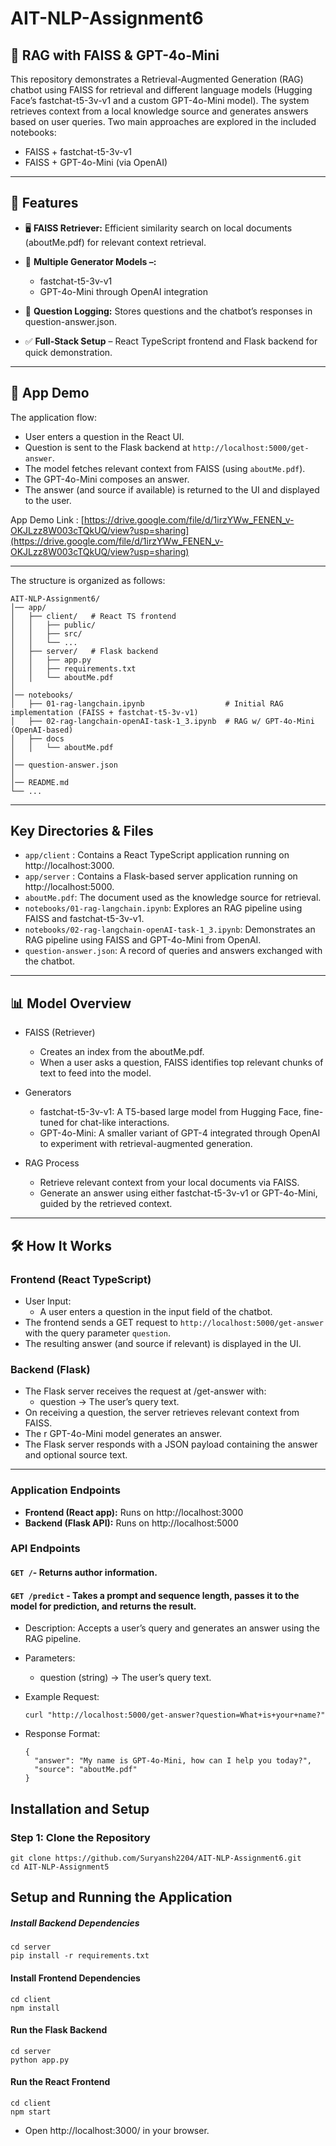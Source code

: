 # AIT-NLP-Assignment6

## 🤖 RAG with FAISS & GPT-4o-Mini

This repository demonstrates a Retrieval-Augmented Generation (RAG) chatbot using FAISS for retrieval and different language models (Hugging Face’s fastchat-t5-3v-v1 and a custom GPT-4o-Mini model). The system retrieves context from a local knowledge source and generates answers based on user queries. Two main approaches are explored in the included notebooks:

- FAISS + fastchat-t5-3v-v1
- FAISS + GPT-4o-Mini (via OpenAI)

<hr>

## 🚀 **Features**

- 🖥️ **FAISS Retriever:** Efficient similarity search on local documents (aboutMe.pdf) for relevant context retrieval.<br>

- 🧠 **Multiple Generator Models –:**

  - fastchat-t5-3v-v1
  - GPT-4o-Mini through OpenAI integration

- 📖 **Question Logging:** Stores questions and the chatbot’s responses in question-answer.json.<br>

- ✅ **Full-Stack Setup** – React TypeScript frontend and Flask backend for quick demonstration.<br>

<hr>

## 🎥 App Demo

The application flow:

- User enters a question in the React UI.
- Question is sent to the Flask backend at `http://localhost:5000/get-answer`.
- The model fetches relevant context from FAISS (using `aboutMe.pdf`).
- The GPT-4o-Mini composes an answer.
- The answer (and source if available) is returned to the UI and displayed to the user.

App Demo Link : [https://drive.google.com/file/d/1irzYWw_FENEN_v-OKJLzz8W003cTQkUQ/view?usp=sharing](https://drive.google.com/file/d/1irzYWw_FENEN_v-OKJLzz8W003cTQkUQ/view?usp=sharing)
<hr>

The structure is organized as follows:

```
AIT-NLP-Assignment6/
│── app/
│   ├── client/   # React TS frontend
│   │   ├── public/
│   │   ├── src/
│   │   └── ...
│   ├── server/   # Flask backend
│   │   ├── app.py
│   │   ├── requirements.txt
│   │   └── aboutMe.pdf
│
│── notebooks/
│   ├── 01-rag-langchain.ipynb                  # Initial RAG implementation (FAISS + fastchat-t5-3v-v1)
│   ├── 02-rag-langchain-openAI-task-1_3.ipynb  # RAG w/ GPT-4o-Mini (OpenAI-based)
│   ├── docs
│   │   └── aboutMe.pdf
│
│── question-answer.json
│
│── README.md
└── ...
```

<hr>

## Key Directories & Files

- `app/client` : Contains a React TypeScript application running on http://localhost:3000.
- `app/server` : Contains a Flask-based server application running on http://localhost:5000.
- `aboutMe.pdf`: The document used as the knowledge source for retrieval.
- `notebooks/01-rag-langchain.ipynb`: Explores an RAG pipeline using FAISS and fastchat-t5-3v-v1.
- `notebooks/02-rag-langchain-openAI-task-1_3.ipynb`: Demonstrates an RAG pipeline using FAISS and GPT-4o-Mini from OpenAI.
- `question-answer.json`: A record of queries and answers exchanged with the chatbot.

<hr>

## 📊 Model Overview

- FAISS (Retriever)

  - Creates an index from the aboutMe.pdf.
  - When a user asks a question, FAISS identifies top relevant chunks of text to feed into the model.

- Generators

  - fastchat-t5-3v-v1: A T5-based large model from Hugging Face, fine-tuned for chat-like interactions.
  - GPT-4o-Mini: A smaller variant of GPT-4 integrated through OpenAI to experiment with retrieval-augmented generation.

- RAG Process
  - Retrieve relevant context from your local documents via FAISS.
  - Generate an answer using either fastchat-t5-3v-v1 or GPT-4o-Mini, guided by the retrieved context.

<hr>

## 🛠️ How It Works

### Frontend (React TypeScript)

- User Input:
  - A user enters a question in the input field of the chatbot.
- The frontend sends a GET request to `http://localhost:5000/get-answer` with the query parameter `question`.
- The resulting answer (and source if relevant) is displayed in the UI.

### Backend (Flask)

- The Flask server receives the request at /get-answer with:
  - question → The user’s query text.
- On receiving a question, the server retrieves relevant context from FAISS.
- The r GPT-4o-Mini model generates an answer.
- The Flask server responds with a JSON payload containing the answer and optional source text.

<hr>

### Application Endpoints

- **Frontend (React app):** Runs on http://localhost:3000
- **Backend (Flask API):** Runs on http://localhost:5000

### API Endpoints

#### **`GET /`**- Returns author information.

#### **`GET /predict`** - Takes a prompt and sequence length, passes it to the model for prediction, and returns the result.

- Description: Accepts a user’s query and generates an answer using the RAG pipeline.
- Parameters:
  - question (string) → The user’s query text.
- Example Request:

  ```
  curl "http://localhost:5000/get-answer?question=What+is+your+name?"
  ```

- Response Format:
  ```
  {
    "answer": "My name is GPT-4o-Mini, how can I help you today?",
    "source": "aboutMe.pdf"
  }
  ```

## Installation and Setup

### Step 1: Clone the Repository

```
git clone https://github.com/Suryansh2204/AIT-NLP-Assignment6.git
cd AIT-NLP-Assignment5
```

## Setup and Running the Application

##### Install Backend Dependencies

```
cd server
pip install -r requirements.txt
```

#### Install Frontend Dependencies

```
cd client
npm install
```

#### Run the Flask Backend

```
cd server
python app.py
```

#### Run the React Frontend

```
cd client
npm start
```

- Open http://localhost:3000/ in your browser.
